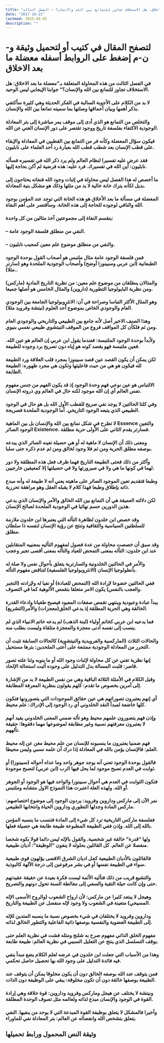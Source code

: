 ```yaml
---
title: "معضلة ما بعد الاخلاق، هل الاستخلاف تجاوز للتمانع بين الله والانسان؟ – الفصل الثالث"
date: "2017-10-21"
lastmod: 2025-04-05
description: ""
---
```

# **لتصفح المقال في كتيب أو لتحميل وثيقة و-ن-م إضغط على الروابط أسفله** **معضلة ما بعد الاخلاق**

### في الفصل الثالث من هذه المحاولة المتعلقة بـ”معضلة ما بعد الاخلاق: هل الاستخلاف تجاوز للتمانع بين الله والإنسان؟” جوابنا الإيجابي ليس الوحيد.

### لا بد من الكلام على الأجوبة السالبة في الفكر الحديثة وهي كثيرة سأكتفي بذكر أهمها وبيان أعماقها وصلتها بما سميته تمانعا بين الله والإنسان.

### والتخلص من التمانع هو الذي أدى إلى موقف يمر مباشرة إلى بتر المعادلة الوجودية الاكتفاء بفلسفة تاريخ ووجود تقتصر على دور الإنسان الغني عن الله.

### فيكون سؤال المعضلة وكأنه فر من التمانع بين القطبين في المعادلة والإبقاء على قطب الإنسان بعد شطب قطب الله بعبارة رد أحد العلماء على نابليون.

### فقد عرض عليه تفسيرا لنظام العالم ولم يرد ذكر الله في تفسيره فسأله نابليون: أين الله في تفسيرك. فرد عليه: هذه فرضية لم أكن بحاجة إليها.

### ما أخصص له هذا الفصل ليس محاولة في إثبات وجود الله فنفاته يحتاجون إلى بديل لكأنه يترك خانة خالية لا بد من ملئها وذلك هو مشكل بنية المعادلة.

### المعضلة في مسألة ما بعد الأخلاق هو هذه الخانة التي توجد عند المؤمن بوجود الله والنافي لوجوده للحاجة إلى هذه الخانة. وسأقتصر على أهم النفاة.

### ينقسم النفاة إلى مجموعتين آخذ مثالين من كل واحدة:

### – النفي من منطلق فلسفة الوجود عامة.

### – والنفي من منطلق موضوع علم معين كمجيب نابليون.

### فمن فلسفة الوجود عامة مثال ملتبس هو أصحاب القول بوحدة الوجود الطبعانية (ابن عربي وسبينوزا أوضح) وأصحاب الوجودية الملحدة وهو (سارتر مثلا)..

### والمثالان ينطلقان من موضوع علم معين: من نظرية التاريخ المادية (ماركس) ومن نظرية البايولوجيا التطورية (داروين) والمثال الخامس هو أصلها جميعا.

### وهو المثال الأكثر التباسا وصراحة في آن: الانثروبولوجيا الجامعة بين الوجودي العام والوجودي الخاص بموضوع أحد العلوم (نيتشة وفرويد مثلا).

### وهذا الصنف الاخير أصل لأنه جامع بين الطبيعي والتاريخي والوجودي العام ومن ثم فلكأن كل المواقف فروع من الموقف النيتشوي طبيعي نفسي بنيوي.

### ولأبدأ بوحدة الوجود الملتبسة: فعندما يقول ابن عربي إن العالم هو عين الله. فعين ملتبسة فهو يقصد كونه هو إياه دون تصريح برد وجوده للطبيعة.

### لكن يمكن أن يكون القصد عين قصد سبينوزا بمجرد قلب العلاقة ورد الطبيعة لله فيكون هو هي من حيث فاعليتها وتكون هي مجرد ظهوره: الطبيعة الطابعة.

### الالتباس هو عين نوعي فهم وحدة الوجود إذ قد يكون الفهم من جنس مفهوم نفس العالم أي إن الله موجود لكنه حال في العالم وي ذروته الإنسان.

### وفي كلتا الحالتين لا يوجد نفي صريح للقطب الأول الله بل هو حال في الوجود الطبيعي الذي يتبعه الوجود التاريخي. أما الوجودية الملحدة فصريحة.

### لا تطرح في شكل تمانع بين الله والإنسان بل بين الماهية Essence والتعين الوجود الصائر Existence. فسارتر يقدم الثاني على الأولى حرية مطلقة.

### ومعنى ذلك أن الإنسان لا ماهية له أو هي حصيلة تعينه الصائر الذي يبدعه بوصفه مطلق الحرية ومن ثم فلا وجود لخالق ومن ثم عدم ذكره حتى سلبا.

### وأكثر من ذلك فحتى الطبيعة التاريخ فهما ظرف فعل هذه المطلقة ولا دور لهما في كونها ما هي ولا في صيرورتها ولا في حصيلتها إلا كمعيقين خارجيين.

### وطبعا فتقديم تعين الموجود الصائر على ماهيته يعني أنه لا طبيعة له وأنه مبدع ذاته بإطلاق وطبعا فهذا كلام لا يقبله العقل وهو مراهقة تحررية.

### لكن دلالته العميقة هي أن التمانع بين الله الخالق والآمر والإنسان الذي يدعي هذين الدورين حسم نهائيا في الوجودية الملحدة لصالح الإنسان.

### وقد خصص ابن خلدون لظاهرة التأله التي يعتبرها ابن خلدون ملازمة للسلطتين السياسية والثقافية وتنتج عن رؤية الإنسان لنفسه ذا سلطان مطلق.

### وقد سبق أن خصصت محاولة من عدة فصول لمفهوم التأليه بمعنييه المتقابلين عند ابن خلدون: التأله بمعنى التمحض للعباد والتأله بمعنى أقصى تجبر وعجب

### والأمر في الحالتين الخلدونية والسارترية يتعلق بأحوال نفس ولا صلة له بأنطولوجيا الإنسان (الانثروبولوجيا الفلسفية) لتناقض مفهوم التأله.

### ففي الحالتين خضوعا لإرادة الله (التمحض للعبادة) أو نفيا له ولإرادته (التجبر والعجب بالنفس) يكون الامر متعلقا بتقمص الألوهية كما في التصوف.

### يبدأ عبادة وعبودية وينتهي تقمص صفقات المعبود فيصبح طغيانا وادعاء القدرة الخالقة وهي الحرية المطلقة إذ يدعي الخلق(معجزات) والأمر(التشريع).

### فما يدعيه ابن عربي كخاتم أولياء (لبنة الذهب) لم يدعه خاتم الانبياء الذي لم ينسب إلى نفسه أدنى معجزة والمعجزة متلقاة وليست بطلب منه.

### والحالات الثلاث (الماركسية والفرويدية والنيتشوية) كالحالات السابقة تثبت أن التحرر من المعادلة الوجودية ممتنعة على أعتى الملحدين: بترها مستحيل.

### إنها نظرية تغني عن كل محاولة لإثبات وجود الله أو ما ينوبه وثنا علته تصور قاصر: قلبت المسالة بدل التدليل على وجوده أثبت استحالة الإلحاد.

### وقبل الكلام في الأمثلة الثلاثة الباقية وهي من نفس الطبيعة لا بد من الإشارة إلى أمرين بخصوص ما تقدم: كلهم يقولون بنظرية المعرفة المطابقة.

### أي إنهم يعتبرون تصوراتهم هي عين حقائق الموجودات التي يتصورونها فتكون كلها خاضعة لمبدأ النقد الخلدوني أي رد الوجود إلى الإدراك: علم محيط.

### وإذن فهم يتصورون علمهم محيط وهو تأله ضمني المعنى الخلدوني يفيد أنهم لا يعتبرون معرفتهم نسبية وغير مطابقة لموضوعها مهما دققوها: حقيقة تألههم.

### فهم ضمنيا يعتبرون ما ينسبونه للإنسان من علم محيط مغن عن إله محيط العلم: فالإنسان يؤمن بالله في المعادلة إذا درك أن علمه نسبي وليس محيطا.

### فالقول بوحدة الوجود تعني أنه يوجد جوهر واحد وما عداه أحواله (سبينوزا) أو ثوابت في العدم تصبح موجود لما يحل فيها الرب (ابن عربي) لتصبح موجودة.

### فتكون الثوابت في العدم هي أحوال سبينوزا والواحد فيها هو الوجود أو الجوهر أو الله. ولهذه العلة اعتبرت هذا النموذج الاول متشابه وملتبس.

### نمر الآن إلى ماركس وداروين وفرويد: يردون الوجود إلى موضوع اختصاصهم: ماركس المادة وجدلها التطوري وداروين الحياة وانتخابها الطبيعي.

### ففلسفة ماركس التاريخية ترد كل شيء إلى المادة فتنسب ما ينسبه المؤمن بالله إلى الله. وإذن ففي الطبيعة المطبوعة طبيعة طابعة هي حصيلة فعلها.

### ولها “قدرة” خالقة غير شخصية. والقول بالإله ليس دائما قولا بكوه شخصا منفصلا عن العالم. كل القائلين بحلوله لا ينفون “الوظيفة”: أديان طبيعية.

### فالقائلون بالأديان الطبيعية كجل اديان الشرق الاقصى يؤلهون قوى طبيعية سواء في الطبيعة نفسها أو في بشر مرفوعين إلى درجة الآلهة كالبوذية.

### والتشيع قريب من ذلك فتأليه الأئمة ليست فكرة بعيدة عن حقيقة عقيدتهم حتى وإن كانت حيلة التقية والسعي إلى مغالطة السنة تحول دونهم والتصريح.

### وهيجل لا يبتعد كثيرا عن ماركس: لأن ارواح الشعوب (والروح الأسمى الإله المسيحي) متعينة في الشعوب ولا وجود لإله منفصل عن الطبيعة والتاريخ.

### وداروين وفرويد لا يختلفان في شيء بخصوص نسبة ما ينسبه المتدين للإله إلى الطبيعة العضوية والنفسية بوصفها ذاتية الفاعلية والتطور الخالق لذاته.

### مفهوم الخلق الذاتي مفهوم صرح به شلنج ومثله فشت في نظرية العلم حتى يوقف التسلسل الذي ينتج عن التعليل السببي في نظرية العالم: طبيعة طابعة.

### وهذا من الأسباب التي جعلت ابن خلدون في عرضه لعلم الكلام يضع مبدأ ينفي فيه فائدة التدليل على وجود الله بها تحصيل حاصل تحكمي.

### فمن يتوقف عند الله بوصفه الخالق دون أن يكون مخلوقا يمكن أن يتوقف عند الطبيعة بوصفها خالقة دون أن تكون مخلوقة: يبقي على الوظيفة دون الذات.

### ونيتشة لا يختلف عن هيجل وماركس وفرويد وداروين: قوة خلاقة وهي إرادة القوة في الوجود والإنسان مبدع لذاته ولعالمه مثل تصوف الوحدة المطلقة.

### وأخيرا فالمشكل لا يتعلق بوظيفة القوة المبدعة التي لا يوحد من ينفيها. النفي يتعلق بتشخص الله وانفصاله عن العالم: بتر المعادلة نفي للماوراء.

## وثيقة النص المحمول ورابط تحميلها

###
